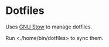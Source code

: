 # Dotfiles

Uses [GNU Stow](https://www.gnu.org/software/stow/) to manage dotfiles.

Run <./home/bin/dotfiles> to sync them.
